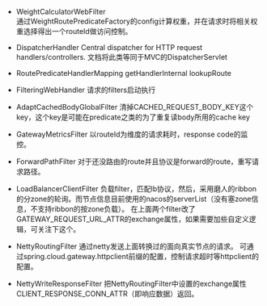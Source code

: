 
- WeightCalculatorWebFilter   
通过WeightRoutePredicateFactory的config计算权重，并在请求时将相关权重选择得出一个routeId做访问控制。

- DispatcherHandler
Central dispatcher for HTTP request handlers/controllers.
文档将此类等同于MVC的DispatcherServlet

- RoutePredicateHandlerMapping
getHandlerInternal
lookupRoute

- FilteringWebHandler
请求的filters启动执行


- AdaptCachedBodyGlobalFilter
清掉CACHED_REQUEST_BODY_KEY这个key，这个key是可能在predicate之类的为了重复读body所用的cache key

- GatewayMetricsFilter
以routeId为维度的请求耗时，response code的监控。

- ForwardPathFilter
对于还没路由的route并且协议是forward的route，重写请求路径。

- LoadBalancerClientFilter
负载filter，匹配lb协议，然后，采用磨人的ribbon的分zone的轮询。而节点信息目前使用的nacos的serverList（没有塞zone信息，不支持ribbon的按zone负载）。
在上面两个filter改了GATEWAY_REQUEST_URL_ATTR的exchange属性，如果需要加些自定义逻辑，可关注下这个。

- NettyRoutingFilter
通过netty发送上面转换过的面向真实节点的请求。
可通过spring.cloud.gateway.httpclient前缀的配置，控制请求超时等httpclient的配置。

- NettyWriteResponseFilter
把NettyRoutingFilter中设置的exchange属性CLIENT_RESPONSE_CONN_ATTR（即响应数据）返回。
